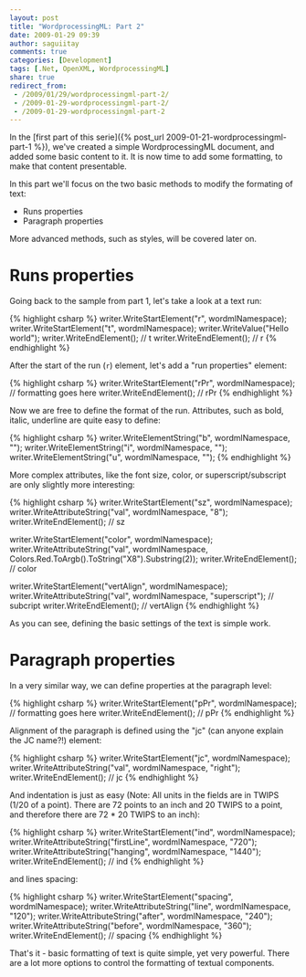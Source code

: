 ```yaml
---
layout: post
title: "WordprocessingML: Part 2"
date: 2009-01-29 09:39
author: saguiitay
comments: true
categories: [Development]
tags: [.Net, OpenXML, WordprocessingML]
share: true
redirect_from:
 - /2009/01/29/wordprocessingml-part-2/
 - /2009-01-29-wordprocessingml-part-2/
 - /2009-01-29-wordprocessingml-part-2
---
```

In the [first part of this serie]({% post_url 2009-01-21-wordprocessingml-part-1 %}), we've created a simple WordprocessingML document, 
and added some basic content to it. It is now time to add some formatting, to make that content presentable.

In this part we'll focus on the two basic methods to modify the formating of text:

- Runs properties
- Paragraph properties

More advanced methods, such as styles, will be covered later on.

# Runs properties

Going back to the sample from part 1, let's take a look at a text run:

{% highlight csharp %}
writer.WriteStartElement("r", wordmlNamespace);
writer.WriteStartElement("t", wordmlNamespace);
writer.WriteValue("Hello world");
writer.WriteEndElement(); // t
writer.WriteEndElement(); // r
{% endhighlight %}

After the start of the run (`r`) element, let's add a "run properties" element:

{% highlight csharp %}
writer.WriteStartElement("rPr", wordmlNamespace);
// formatting goes here
writer.WriteEndElement(); // rPr
{% endhighlight %}

Now we are free to define the format of the run. Attributes, such as bold, italic, underline are quite easy to define:

{% highlight csharp %}
writer.WriteElementString("b", wordmlNamespace, "");
writer.WriteElementString("i", wordmlNamespace, "");
writer.WriteElementString("u", wordmlNamespace, "");
{% endhighlight %}

More complex attributes, like the font size, color, or superscript/subscript are only slightly more interesting:

{% highlight csharp %}
writer.WriteStartElement("sz", wordmlNamespace);
writer.WriteAttributeString("val", wordmlNamespace, "8");
writer.WriteEndElement(); // sz

writer.WriteStartElement("color", wordmlNamespace);
writer.WriteAttributeString("val", wordmlNamespace, Colors.Red.ToArgb().ToString("X8").Substring(2));
writer.WriteEndElement(); // color

writer.WriteStartElement("vertAlign", wordmlNamespace);
writer.WriteAttributeString("val", wordmlNamespace, "superscript"); // subcript
writer.WriteEndElement(); // vertAlign
{% endhighlight %}

As you can see, defining the basic settings of the text is simple work.

# Paragraph properties

In a very similar way, we can define properties at the paragraph level:

{% highlight csharp %}
writer.WriteStartElement("pPr", wordmlNamespace);
// formatting goes here
writer.WriteEndElement(); // pPr
{% endhighlight %}

Alignment of the paragraph is defined using the "jc" (can anyone explain the JC name?!) element:

{% highlight csharp %}
writer.WriteStartElement("jc", wordmlNamespace);
writer.WriteAttributeString("val", wordmlNamespace, "right");
writer.WriteEndElement(); // jc
{% endhighlight %}

And indentation is just as easy (Note: All units in the fields are in TWIPS (1/20 of a point). There are 72 points to an inch and 20 TWIPS to a point, and therefore there are 72 * 20 TWIPS to an inch):

{% highlight csharp %}
writer.WriteStartElement("ind", wordmlNamespace);
writer.WriteAttributeString("firstLine", wordmlNamespace, "720");
writer.WriteAttributeString("hanging", wordmlNamespace, "1440");
writer.WriteEndElement(); // ind
{% endhighlight %}

and lines spacing:

{% highlight csharp %}
writer.WriteStartElement("spacing", wordmlNamespace);
writer.WriteAttributeString("line", wordmlNamespace, "120");
writer.WriteAttributeString("after", wordmlNamespace, "240");
writer.WriteAttributeString("before", wordmlNamespace, "360");
writer.WriteEndElement(); // spacing
{% endhighlight %}

That's it - basic formatting of text is quite simple, yet very powerful. There are a lot more options to control the formatting of textual components.
